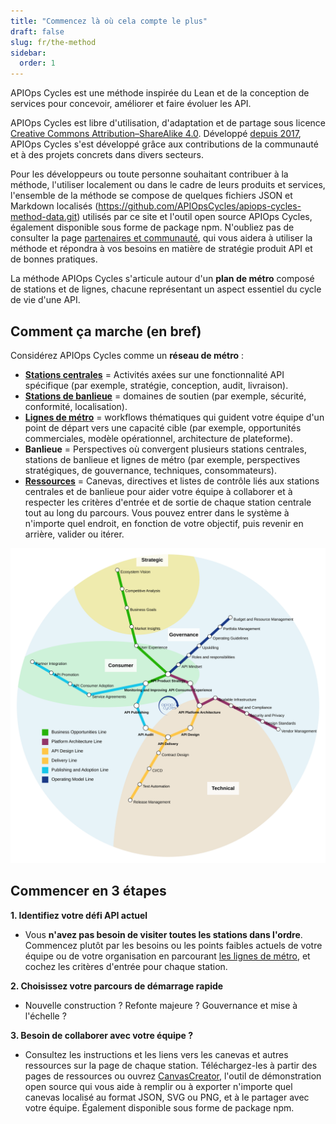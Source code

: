 ```yaml
---
title: "Commencez là où cela compte le plus"
draft: false
slug: fr/the-method
sidebar:
  order: 1
---
```


APIOps Cycles est une méthode inspirée du Lean et de la conception de services pour concevoir, améliorer et faire évoluer les API.

APIOps Cycles est libre d'utilisation, d'adaptation et de partage sous licence [Creative Commons Attribution–ShareAlike 4.0](https://creativecommons.org/licenses/by-sa/4.0/). Développé [depuis 2017](../changelog/), APIOps Cycles s'est développé grâce aux contributions de la communauté et à des projets concrets dans divers secteurs.

Pour les développeurs ou toute personne souhaitant contribuer à la méthode, l'utiliser localement ou dans le cadre de leurs produits et services, l'ensemble de la méthode se compose de quelques fichiers JSON et Markdown localisés (https://github.com/APIOpsCycles/apiops-cycles-method-data.git) utilisés par ce site et l'outil open source APIOps Cycles, également disponible sous forme de package npm. N'oubliez pas de consulter la page [partenaires et communauté](../partners/), qui vous aidera à utiliser la méthode et répondra à vos besoins en matière de stratégie produit API et de bonnes pratiques. 

La méthode APIOps Cycles s'articule autour d'un **plan de métro** composé de stations et de lignes, chacune représentant un aspect essentiel du cycle de vie d'une API.

## Comment ça marche (en bref)

Considérez APIOps Cycles comme un **réseau de métro** :
- [**Stations centrales**](../core-stations/) = Activités axées sur une fonctionnalité API spécifique (par exemple, stratégie, conception, audit, livraison).
- [**Stations de banlieue**](../suburb-stations/) = domaines de soutien (par exemple, sécurité, conformité, localisation).
- [**Lignes de métro**](../lines/) = workflows thématiques qui guident votre équipe d'un point de départ vers une capacité cible (par exemple, opportunités commerciales, modèle opérationnel, architecture de plateforme).
- **Banlieue** = Perspectives où convergent plusieurs stations centrales, stations de banlieue et lignes de métro (par exemple, perspectives stratégiques, de gouvernance, techniques, consommateurs).
- [**Ressources**](../resources/) = Canevas, directives et listes de contrôle liés aux stations centrales et de banlieue pour aider votre équipe à collaborer et à respecter les critères d'entrée et de sortie de chaque station centrale tout au long du parcours.
Vous pouvez entrer dans le système à n'importe quel endroit, en fonction de votre objectif, puis revenir en arrière, valider ou itérer.

![Plan du métro APIOps Cycles](../../../../assets/metro_map.svg)

## Commencer en 3 étapes

**1. Identifiez votre défi API actuel**
   
- Vous **n'avez pas besoin de visiter toutes les stations dans l'ordre**. Commencez plutôt par les besoins ou les points faibles actuels de votre équipe ou de votre organisation en parcourant [les lignes de métro](), et cochez les critères d'entrée pour chaque station.

**2. Choisissez votre parcours de démarrage rapide**
- Nouvelle construction ? Refonte majeure ? Gouvernance et mise à l'échelle ?

**3. Besoin de collaborer avec votre équipe ?**
- Consultez les instructions et les liens vers les canevas et autres ressources sur la page de chaque station. Téléchargez-les à partir des pages de ressources ou ouvrez [CanvasCreator](http://canvascreator.apiopscycles.com), l'outil de démonstration open source qui vous aide à remplir ou à exporter n'importe quel canevas localisé au format JSON, SVG ou PNG, et à le partager avec votre équipe. Également disponible sous forme de package npm.